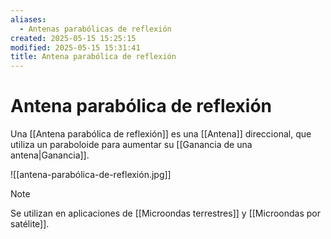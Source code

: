 ```yaml
---
aliases:
  - Antenas parabólicas de reflexión
created: 2025-05-15 15:25:15
modified: 2025-05-15 15:31:41
title: Antena parabólica de reflexión
---
```


# Antena parabólica de reflexión

Una [[Antena parabólica de reflexión]] es una [[Antena]] direccional, que utiliza un paraboloide para aumentar su [[Ganancia de una antena|Ganancia]].

![[antena-parabólica-de-reflexión.jpg]]

> [!note]
> Se utilizan en aplicaciones de [[Microondas terrestres]] y [[Microondas por satélite]].
